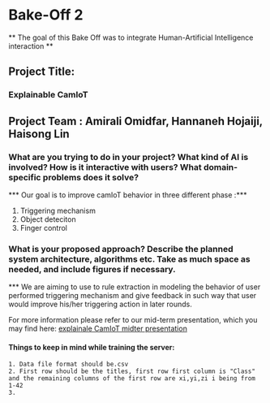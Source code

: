 # Bake-Off 2
** The goal of this Bake Off was to integrate Human-Artificial Intelligence interaction **

## Project Title:
### Explainable CamIoT
## Project Team : Amirali Omidfar, Hannaneh Hojaiji, Haisong Lin

###  What are you trying to do in your project? What kind of AI is involved? How is it interactive with users? What domain-specific problems does it solve?
*** Our goal is to improve camIoT behavior in three different phase :***
1. Triggering mechanism
2. Object deteciton 
3. Finger control

### What is your proposed approach? Describe the planned system architecture, algorithms etc. Take as much space as needed, and include figures if necessary.
*** We are aiming to use to rule extraction in modeling the behavior of user performed triggering mechanism and give feedback in such way that user would improve his/her triggering action in later rounds.


For more information please refer to our mid-term presentation, which you may find here: [explainale CamIoT midter presentation](https://github.com/Amir-Omidfar/m209As/blob/master/bakeOff2/Bake%20off%202.pptx.pdf)


#### Things to keep in mind while training the server:
    1. Data file format should be.csv
    2. First row should be the titles, first row first column is "Class" and the remaining columns of the first row are xi,yi,zi i being from 1-42
    3. 
